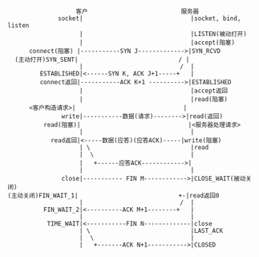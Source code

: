                        客户                          服务器
                  socket|                              |socket, bind, listen
                        |                              |LISTEN(被动打开)
                        |                              |accept(阻塞)
          connect(阻塞) |-----------SYN J------------->|SYN_RCVD
      (主动打开)SYN_SENT|                            / |
                        |                           /  |
             ESTABLISHED|<------SYN K, ACK J+1-----+   |
             connect返回|-----------ACK K+1 ---------->|ESTABLISHED
                        |                              |accept返回
                        |                              |read(阻塞)
          <客户构造请求>|                              |
                   write|-----------数据(请求)-------->|read(返回)
              read(阻塞)|                              |<服务器处理请求>
                        |                              |
                read返回|<-----数据(应答)(应答ACK)-----|write(阻塞)
                        | \                            |read
                        |  \                           |
                        |   +------应答ACK------------>|
                        |                              |
                   close|----------- FIN M------------>|CLOSE_WAIT(被动关闭)
    (主动关闭)FIN_WAIT_1|                            +-|read返回0
                        |                           /  |
              FIN_WAIT_2|<----------ACK M+1--------+   |
                        |                              |
               TIME_WAIT|<-----------FIN N-------------|close
                        | \                            |LAST_ACK
                        |  \                           |
                        |   +-------ACK N+1----------->|CLOSED
